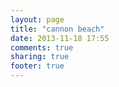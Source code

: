```yaml
---
layout: page
title: "cannon beach"
date: 2013-11-18 17:55
comments: true
sharing: true
footer: true
---
```

